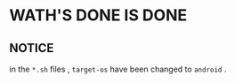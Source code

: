 # WATH'S DONE IS DONE

## NOTICE

in the `*.sh` files , `target-os` have been changed to `android` .

